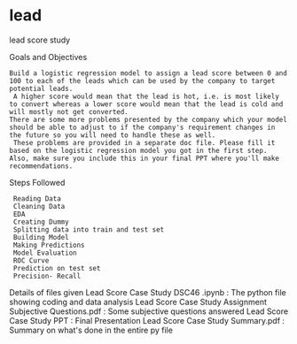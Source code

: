 # lead
lead score study 

Goals and Objectives

    Build a logistic regression model to assign a lead score between 0 and 100 to each of the leads which can be used by the company to target potential leads. 
     A higher score would mean that the lead is hot, i.e. is most likely to convert whereas a lower score would mean that the lead is cold and will mostly not get converted.
    There are some more problems presented by the company which your model should be able to adjust to if the company's requirement changes in the future so you will need to handle these as well. 
     These problems are provided in a separate doc file. Please fill it based on the logistic regression model you got in the first step. 
    Also, make sure you include this in your final PPT where you'll make recommendations.

Steps Followed
     
     Reading Data
     Cleaning Data
     EDA
     Creating Dummy
     Splitting data into train and test set
     Building Model
     Making Predictions
     Model Evaluation
     ROC Curve
     Prediction on test set
     Precision- Recall
     
Details of files given
      Lead Score Case Study DSC46 .ipynb : The python file showing coding and data analysis
      Lead Score Case Study Assignment Subjective Questions.pdf : Some subjective questions answered
      Lead Score Case Study PPT : Final Presentation
      Lead Score Case Study Summary.pdf : Summary on what's done in the entire py file
